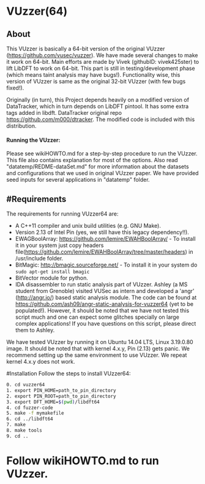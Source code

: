 VUzzer(64)
===========

About
------
This VUzzer is basically a 64-bit version of the original VUzzer (https://github.com/vusec/vuzzer). We have made several changes to make it work on 64-bit. Main efforts are made by Vivek (githubID: vivek425ster) to lift LibDFT to work on 64-bit. This part is still in testing/development phase (which means taint analysis may have bugs!). Functionality wise, this version of VUzzer is same as the original 32-bit VUzzer (with few bugs fixed!). 

Originally (in turn), this Project depends heavily on a  modified version of DataTracker, which in turn depends on LibDFT pintool. It has some extra tags added in libdft. DataTracker original repo https://github.com/m000/dtracker. The modified code is included with this distribution.

#### Running the VUzzer:
Please see wikiHOWTO.md for a step-by-step procedure to run the VUzzer. This file also contains explanation for most of the options. Also read "datatemp/REDME-dataSet.md" for more information about the datasets and configurations that we used in original VUzzer paper. We have provided seed inputs for several applications in "datatemp" folder.


#Requirements
-------------
The requirements for running VUzzer64 are:

*  A C++11 compiler and unix build utilities (e.g. GNU Make). 
*  Version 2.13 of Intel Pin (yes, we still have this legacy dependency!!). 
*  EWAGBoolArray: https://github.com/lemire/EWAHBoolArray/ - To install it in your system just copy headers file(https://github.com/lemire/EWAHBoolArray/tree/master/headers)
   in /usr/include folder.
*  BitMagic: http://bmagic.sourceforge.net/ - To install it in your system do ```sudo apt-get install bmagic```
*  BitVector module for python.
*  IDA disassembler to run static analysis part of VUzzer. Ashley (a MS student from Grenoble) visited VUSec as intern and developed a 'angr' (http://angr.io/) based static analysis module. The code can be found at https://github.com/ash09/angr-static-analysis-for-vuzzer64 (yet to be populated!). However, it should be noted that we have not tested this script much and one can expect some glitches specially on large complex applications! If you have questions on this script, please direct them to Ashley.

We have tested VUzzer by running it on Ubuntu 14.04 LTS, Linux 3.19.0.80 image. It should be noted that with kernel 4.x.y, Pin (2.13) gets panic. We recommend setting up the same environment to use VUzzer. We repeat kernel 4.x.y does not work. 

#Installation
Follow the steps to install VUzzer64:
```sh
0. cd vuzzer64
1. export PIN_HOME=path_to_pin_directory
2. export PIN_ROOT=path_to_pin_directory
3. export DFT_HOME=$(pwd)/libdft64
4. cd fuzzer-code
5. make -f mymakefile
6. cd ../libdft64
7. make
8. make tools
9. cd ..
```

# Follow wikiHOWTO.md to run VUzzer.


